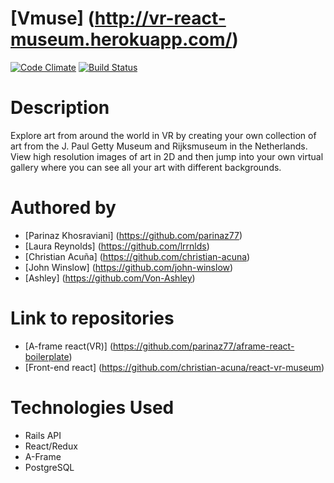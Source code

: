 
# [Vmuse] (http://vr-react-museum.herokuapp.com/)
[![Code Climate](https://codeclimate.com/github/christian-acuna/vr-museum-api/badges/gpa.svg)](https://codeclimate.com/github/christian-acuna/vr-museum-api)
[![Build Status](https://travis-ci.org/christian-acuna/vr-museum-api.svg?branch=development)](https://travis-ci.org/christian-acuna/vr-museum-api)

# Description
Explore art from around the world in VR by creating your own collection of art from the J. Paul Getty Museum and Rijksmuseum in the Netherlands. View high resolution images of art in 2D and then jump into your own virtual gallery where you can see all your art with different backgrounds.

# Authored by

* [Parinaz Khosraviani] (https://github.com/parinaz77)
* [Laura Reynolds] (https://github.com/lrrnlds)
* [Christian Acuña] (https://github.com/christian-acuna)
* [John Winslow] (https://github.com/john-winslow)
* [Ashley] (https://github.com/Von-Ashley)

# Link to repositories

* [A-frame react(VR)] (https://github.com/parinaz77/aframe-react-boilerplate)
* [Front-end react] (https://github.com/christian-acuna/react-vr-museum)

# Technologies Used
* Rails API
* React/Redux
* A-Frame
* PostgreSQL


